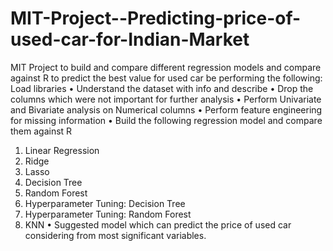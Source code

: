 # MIT-Project--Predicting-price-of-used-car-for-Indian-Market
MIT Project to build and compare different regression models and compare against R to predict the best value for used car be performing the following: 
Load libraries
•	Understand the dataset with info and describe 
•	Drop the columns which were not important for further analysis
•	Perform Univariate and Bivariate analysis on Numerical columns
•	Perform feature engineering for missing information
•	Build the following regression model and compare them against R
1.	Linear Regression
2.	Ridge
3.	Lasso
4.	Decision Tree
5.	Random Forest
6.	Hyperparameter Tuning: Decision Tree
7.	Hyperparameter Tuning: Random Forest
8.	KNN
•	Suggested model which can predict the price of used car considering from most significant variables.
